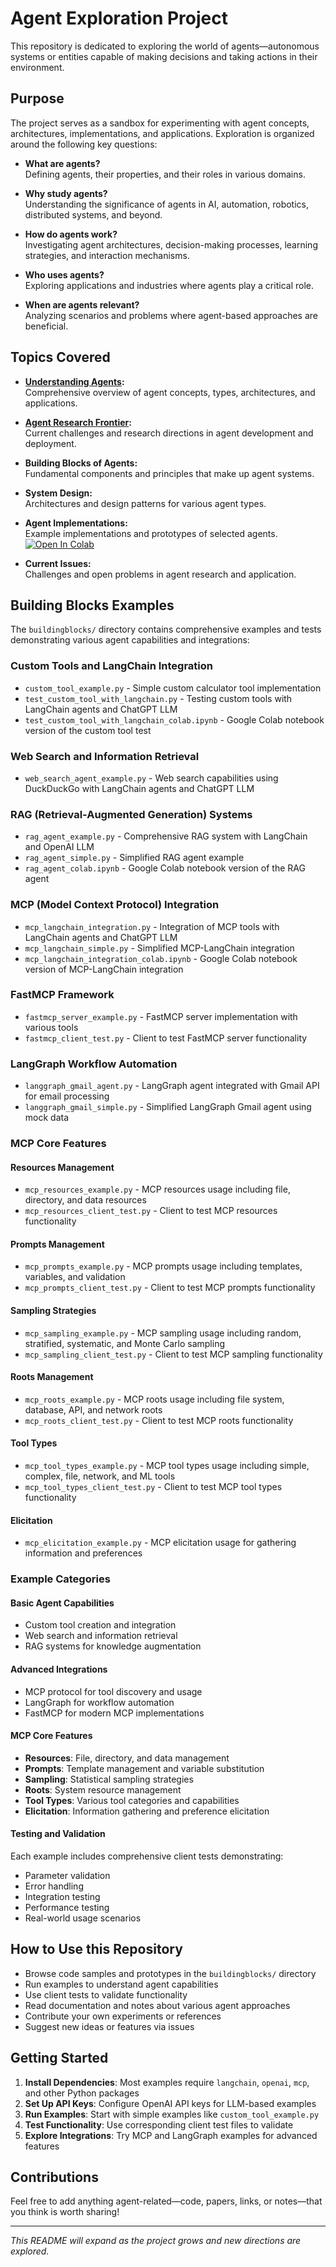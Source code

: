 # Agent Exploration Project

This repository is dedicated to exploring the world of agents—autonomous systems or entities capable of making decisions and taking actions in their environment.

## Purpose

The project serves as a sandbox for experimenting with agent concepts, architectures, implementations, and applications. Exploration is organized around the following key questions:

- **What are agents?**  
  Defining agents, their properties, and their roles in various domains.

- **Why study agents?**  
  Understanding the significance of agents in AI, automation, robotics, distributed systems, and beyond.

- **How do agents work?**  
  Investigating agent architectures, decision-making processes, learning strategies, and interaction mechanisms.

- **Who uses agents?**  
  Exploring applications and industries where agents play a critical role.

- **When are agents relevant?**  
  Analyzing scenarios and problems where agent-based approaches are beneficial.

## Topics Covered

- **[Understanding Agents](knowledgebase/understanding-agents.md):**  
  Comprehensive overview of agent concepts, types, architectures, and applications.

- **[Agent Research Frontier](knowledgebase/agent-frontier-issues.md):**  
  Current challenges and research directions in agent development and deployment.

- **Building Blocks of Agents:**  
  Fundamental components and principles that make up agent systems.

- **System Design:**  
  Architectures and design patterns for various agent types.

- **Agent Implementations:**  
  Example implementations and prototypes of selected agents.
  [![Open In Colab](https://colab.research.google.com/assets/colab-badge.svg)](https://colab.research.google.com/github/aray4702/agent/blob/main/buildingblocks/web_search_agent_colab.ipynb)

- **Current Issues:**  
  Challenges and open problems in agent research and application.

## Building Blocks Examples

The `buildingblocks/` directory contains comprehensive examples and tests demonstrating various agent capabilities and integrations:

### **Custom Tools and LangChain Integration**
- `custom_tool_example.py` - Simple custom calculator tool implementation
- `test_custom_tool_with_langchain.py` - Testing custom tools with LangChain agents and ChatGPT LLM
- `test_custom_tool_with_langchain_colab.ipynb` - Google Colab notebook version of the custom tool test

### **Web Search and Information Retrieval**
- `web_search_agent_example.py` - Web search capabilities using DuckDuckGo with LangChain agents and ChatGPT LLM

### **RAG (Retrieval-Augmented Generation) Systems**
- `rag_agent_example.py` - Comprehensive RAG system with LangChain and OpenAI LLM
- `rag_agent_simple.py` - Simplified RAG agent example
- `rag_agent_colab.ipynb` - Google Colab notebook version of the RAG agent

### **MCP (Model Context Protocol) Integration**
- `mcp_langchain_integration.py` - Integration of MCP tools with LangChain agents and ChatGPT LLM
- `mcp_langchain_simple.py` - Simplified MCP-LangChain integration
- `mcp_langchain_integration_colab.ipynb` - Google Colab notebook version of MCP-LangChain integration

### **FastMCP Framework**
- `fastmcp_server_example.py` - FastMCP server implementation with various tools
- `fastmcp_client_test.py` - Client to test FastMCP server functionality

### **LangGraph Workflow Automation**
- `langgraph_gmail_agent.py` - LangGraph agent integrated with Gmail API for email processing
- `langgraph_gmail_simple.py` - Simplified LangGraph Gmail agent using mock data

### **MCP Core Features**

#### **Resources Management**
- `mcp_resources_example.py` - MCP resources usage including file, directory, and data resources
- `mcp_resources_client_test.py` - Client to test MCP resources functionality

#### **Prompts Management**
- `mcp_prompts_example.py` - MCP prompts usage including templates, variables, and validation
- `mcp_prompts_client_test.py` - Client to test MCP prompts functionality

#### **Sampling Strategies**
- `mcp_sampling_example.py` - MCP sampling usage including random, stratified, systematic, and Monte Carlo sampling
- `mcp_sampling_client_test.py` - Client to test MCP sampling functionality

#### **Roots Management**
- `mcp_roots_example.py` - MCP roots usage including file system, database, API, and network roots
- `mcp_roots_client_test.py` - Client to test MCP roots functionality

#### **Tool Types**
- `mcp_tool_types_example.py` - MCP tool types usage including simple, complex, file, network, and ML tools
- `mcp_tool_types_client_test.py` - Client to test MCP tool types functionality

#### **Elicitation**
- `mcp_elicitation_example.py` - MCP elicitation usage for gathering information and preferences

### **Example Categories**

#### **Basic Agent Capabilities**
- Custom tool creation and integration
- Web search and information retrieval
- RAG systems for knowledge augmentation

#### **Advanced Integrations**
- MCP protocol for tool discovery and usage
- LangGraph for workflow automation
- FastMCP for modern MCP implementations

#### **MCP Core Features**
- **Resources**: File, directory, and data management
- **Prompts**: Template management and variable substitution
- **Sampling**: Statistical sampling strategies
- **Roots**: System resource management
- **Tool Types**: Various tool categories and capabilities
- **Elicitation**: Information gathering and preference elicitation

#### **Testing and Validation**
Each example includes comprehensive client tests demonstrating:
- Parameter validation
- Error handling
- Integration testing
- Performance testing
- Real-world usage scenarios

## How to Use this Repository

- Browse code samples and prototypes in the `buildingblocks/` directory
- Run examples to understand agent capabilities
- Use client tests to validate functionality
- Read documentation and notes about various agent approaches
- Contribute your own experiments or references
- Suggest new ideas or features via issues

## Getting Started

1. **Install Dependencies**: Most examples require `langchain`, `openai`, `mcp`, and other Python packages
2. **Set Up API Keys**: Configure OpenAI API keys for LLM-based examples
3. **Run Examples**: Start with simple examples like `custom_tool_example.py`
4. **Test Functionality**: Use corresponding client test files to validate
5. **Explore Integrations**: Try MCP and LangGraph examples for advanced features

## Contributions

Feel free to add anything agent-related—code, papers, links, or notes—that you think is worth sharing!

---

*This README will expand as the project grows and new directions are explored.*